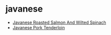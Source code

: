 # javanese

 * [Javanese Roasted Salmon And Wilted Spinach](../index/j/javanese-roasted-salmon-and-wilted-spinach-107073.json)
 * [Javanese Pork Tenderloin](../index/j/javanese-pork-tenderloin.json)
